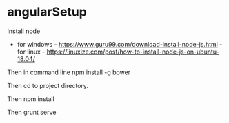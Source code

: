 # angularSetup

Install node 
 - for windows - https://www.guru99.com/download-install-node-js.html
 -for linux - https://linuxize.com/post/how-to-install-node-js-on-ubuntu-18.04/
 
 Then in command line  npm install -g bower
 
 Then cd to project directory.
 
 Then npm install
 
 Then grunt serve
 
 
 
 
